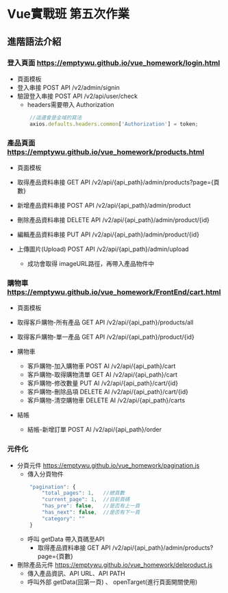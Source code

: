 # Vue實戰班 第五次作業
## 進階語法介紹

### 登入頁面 https://emptywu.github.io/vue_homework/login.html
* 頁面模板
* 登入串接 POST API     /v2/admin/signin
* 驗證登入串接 POST API /v2/api/user/check
    * headers需要帶入 Authorization
    ```js
        //這邊會是全域的寫法
        axios.defaults.headers.common['Authorization'] = token;
    ```

### 產品頁面 https://emptywu.github.io/vue_homework/products.html

* 頁面模板                  
* 取得產品資料串接 GET API      /v2/api/{api_path}/admin/products?page={頁數}
* 新增產品資料串接 POST API     /v2/api/{api_path}/admin/product
* 刪除產品資料串接 DELETE API   /v2/api/{api_path}/admin/product/{id}
* 編輯產品資料串接 PUT API      /v2/api/{api_path}/admin/product/{id}

* 上傳圖片(Upload) POST API    /v2/api/{api_path}/admin/upload
    * 成功會取得 imageURL路徑，再帶入產品物件中

### 購物車 https://emptywu.github.io/vue_homework/FrontEnd/cart.html

* 頁面模板
* 取得客戶購物-所有產品 GET API     /v2/api/{api_path}/products/all
* 取得客戶購物-單一產品 GET API     /v2/api/{api_path}/product/{id}
* 購物車
    * 客戶購物-加入購物車   POST AI     /v2/api/{api_path}/cart
    * 客戶購物-取得購物清單 GET AI      /v2/api/{api_path}/cart
    * 客戶購物-修改數量     PUT AI      /v2/api/{api_path}/cart/{id}
    * 客戶購物-刪除品項     DELETE AI      /v2/api/{api_path}/cart/{id}
    * 客戶購物-清空購物車   DELETE AI      /v2/api/{api_path}/carts

* 結帳
    * 結帳-新增訂單   POST AI     /v2/api/{api_path}/order
    

### 元件化

* 分頁元件      https://emptywu.github.io/vue_homework/pagination.js   
    * 傳入分頁物件  
    ```js
        "pagination": {
            "total_pages": 1,   //總頁數
            "current_page": 1,  //目前頁碼
            "has_pre": false,   //是否有上一頁
            "has_next": false,  //是否有下一頁
            "category": ""
        }
    ```
    * 呼叫 getData 帶入頁碼至API
        * 取得產品資料串接 GET API      /v2/api/{api_path}/admin/products?page={頁數}
* 刪除產品元件  https://emptywu.github.io/vue_homework/delproduct.js
    * 傳入產品資訊、API URL、API PATH
    * 呼叫外部 getData(回第一頁) 、 openTarget(進行頁面開關使用)